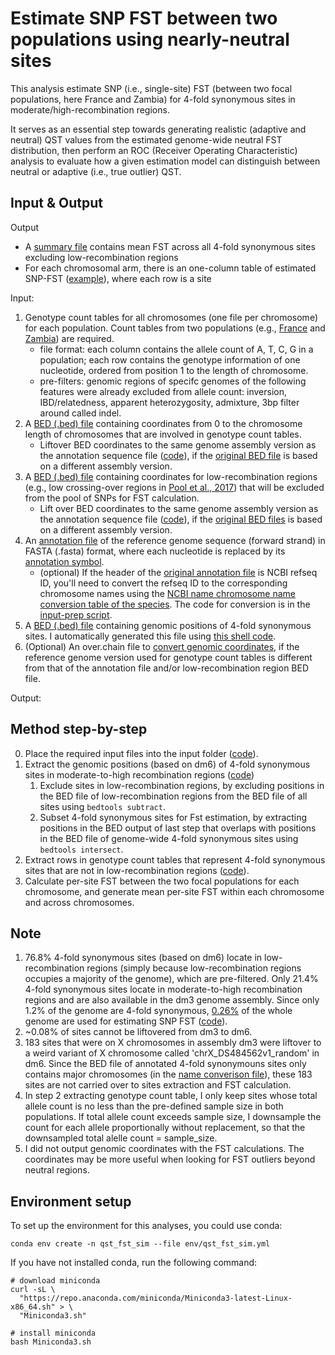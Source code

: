 # Estimate SNP FST between two populations using nearly-neutral sites
This analysis estimate SNP (i.e., single-site) FST (between two focal populations, here France and Zambia) for 4-fold synonymous sites in moderate/high-recombination regions. 


It serves as an essential step towards generating realistic (adaptive and neutral) QST values from the estimated genome-wide neutral FST distribution, then perform an ROC (Receiver Operating Characteristic) analysis to evaluate how a given estimation model can distinguish between neutral or adaptive (i.e., true outlier) QST.

## Input & Output
Output
* A [summary file](data/output/estimate_fst.report) contains mean FST across all 4-fold synonymous sites excluding low-recombination regions
* For each chromosomal arm, there is an one-column table of estimated SNP-FST ([example](data/output/fst_chr2L.txt)), where each row is a site

Input:
1. Genotype count tables for all chromosomes (one file per chromosome) for each population. Count tables from two populations (e.g., [France](data/input/path2countdata_FR.txt) and [Zambia](data/input/path2countdata_ZI.txt)) are required.
    * file format: each column contains the allele count of A, T, C, G in a population; each row contains the genotype information of one nucleotide, ordered from position 1 to the length of chromosome.
    * pre-filters: genomic regions of specifc genomes of the following features were already excluded from allele count: inversion, IBD/relatedness, apparent heterozygosity, admixture, 3bp filter around called indel.
2. A [BED (.bed) file](data/input/all_sites_chr_dm6.bed) containing coordinates from 0 to the chromosome length of chromosomes that are involved in genotype count tables.
    * Liftover BED coordinates to the same genome assembly version as the annotation sequence file ([code](code/prep_neutral_sites.sh#L49-L54)), if the [original BED file](data/input/all_sites_chr_dm3.bed) is based on a different assembly version.
3. A [BED (.bed) file](data/input/low_recomb_regions_dm6.bed) containing coordinates for low-recombination regions (e.g., low crossing-over regions in [Pool et al., 2017](https://academic.oup.com/mbe/article/34/2/349/2680805)) that will be excluded from the pool of SNPs for FST calculation.
    * Lift over BED coordinates to the same genome assembly version as the annotation sequence file ([code](code/prep_neutral_sites.sh#L56-L62)), if the [original BED files](data/input/low_recomb_regions_dm3.bed) is based on a different assembly version.
4. An [annotation file](data/input/for_reannotate_dm6_converted.fa) of the reference genome sequence (forward strand) in FASTA (.fasta) format, where each nucleotide is replaced by its [annotation symbol](https://github.com/Sfeng666/Dsuz_popgen_GEA/blob/main/genomic_annotation/README.md#this-program-annotates-each-site-of-a-genome-by-nine-pre-defined-categories).
    * (optional) If the header of the [original annotation file](data/input/for_reannotate_dm6.fa) is NCBI refseq ID, you'll need to convert the refseq ID to the corresponding chromosome names using the [NCBI name chromosome name conversion table of the species](data/input/chr2acc_dm6). The code for conversion is in the [input-prep script](code/prep_neutral_sites.sh#L65-L103).
5. A [BED (.bed) file](data/input/for_reannotate_dm6_converted.bed) containing genomic positions of 4-fold synonymous sites. I automatically generated this file using [this shell code](code/prep_neutral_sites.sh#L105-L112).
6. (Optional) An over.chain file to [convert genomic coordinates](https://genome.ucsc.edu/FAQ/FAQdownloads.html#liftOver), if the reference genome version used for genotype count tables is different from that of the annotation file and/or low-recombination region BED file.

Output:

## Method step-by-step
0. Place the required input files into the input folder ([code](code/prep_neutral_sites.sh#L4-L113)).
1. Extract the genomic positions (based on dm6) of 4-fold synonymous sites in moderate-to-high recombination regions ([code](code/prep_neutral_sites.sh#L115-L131))
    1. Exclude sites in low-recombination regions, by excluding positions in the BED file of low-recombination regions from the BED file of all sites using `bedtools subtract`.
    2. Subset 4-fold synonymous sites for Fst estimation, by extracting positions in the BED output of last step that overlaps with positions in the BED file of genome-wide 4-fold synonymous sites using `bedtools intersect`.
2. Extract rows in genotype count tables that represent 4-fold synonymous sites that are not in low-recombination regions ([code](code/extract_sites_syn_recomb.py)).
3. Calculate per-site FST between the two focal populations for each chromosome, and generate mean per-site FST within each chromosome and across chromosomes.

## Note
1. 76.8% 4-fold synonymous sites (based on dm6) locate in low-recombination regions (simply because low-recombination regions occupies a majority of the genome), which are pre-filtered. Only 21.4% 4-fold synonymous sites locate in moderate-to-high recombination regions and are also available in the dm3 genome assembly. Since only 1.2% of the genome are 4-fold synonymous, <u>0.26%</u> of the whole genome are used for estimating SNP FST ([code](code/prep_neutral_sites.sh#L123-L131)).
2. ~0.08% of sites cannot be liftovered from dm3 to dm6. 
3. 183 sites that were on X chromosomes in assembly dm3 were liftover to a weird variant of X chromosome called 'chrX_DS484562v1_random' in dm6. Since the BED file of annotated 4-fold synonymouns sites only contains major chromosomes (in the [name converison file](data/input/chr2acc_dm6)), these 183 sites are not carried over to sites extraction and FST calculation.
4. In step 2 extracting genotype count table, I only keep sites whose total allele count is no less than the pre-defined sample size in both populations. If total allele count exceeds sample size, I downsample the count for each allele proportionally without replacement, so that the downsampled total alelle count = sample_size. 
5. I did not output genomic coordinates with the FST calculations. The coordinates may be more useful when looking for FST outliers beyond neutral regions.

## Environment setup
To set up the environment for this analyses, you could use conda:
```
conda env create -n qst_fst_sim --file env/qst_fst_sim.yml
```

If you have not installed conda, run the following command:
```
# download miniconda
curl -sL \
  "https://repo.anaconda.com/miniconda/Miniconda3-latest-Linux-x86_64.sh" > \
  "Miniconda3.sh"
```
```  
# install miniconda
bash Miniconda3.sh
```